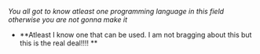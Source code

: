 _You all got to know atleast one programming language in this field otherwise you are not gonna make it_
- **Atleast I know one that can be used. I am not bragging about this but this is the real deal!!!! **
